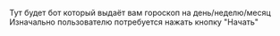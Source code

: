 Тут будет бот который выдаёт вам гороскоп на день/неделю/месяц
Изначально пользователю потребуется нажать кнопку "Начать"

